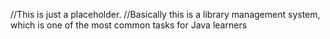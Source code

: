 //This is just a placeholder.
//Basically this is a library management system, which is one of the most common tasks for Java learners
